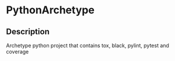 # PythonArchetype

## Description

Archetype python project that contains tox, black, pylint, pytest and coverage